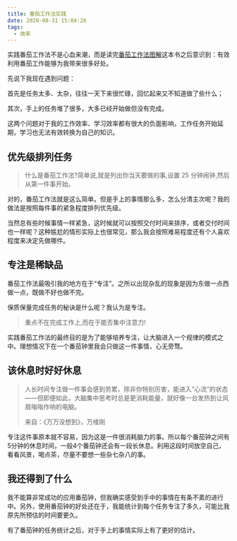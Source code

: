 ```yaml
---
title: 番茄工作法实践
date: 2020-08-31 15:04:28
tags:
  - 效率
---
```




实践番茄工作法不是心血来潮，而是读完[番茄工作法图解](https://book.douban.com/subject/5916234/)这本书之后意识到：有效利用番茄工作能够为我带来很多好处。

先说下我现在遇到问题：

首先是任务太多、太杂，往往一天下来很忙碌，回忆起来又不知道做了些什么；

其次，手上的任务堆了很多，大多已经开始做但没有完成。

这两个问题对于我的工作效率、学习效率都有很大的负面影响，工作任务开始延期，学习也无法有效转换为自己的知识。

## 优先级排列任务

> 什么是番茄工作法?简单说,就是列出你当天要做的事,设置 25 分钟闹钟,然后从第一件事开始。

对的，番茄工作法就是这么简单。但是手上的事情那么多，怎么分清主次呢？我的做法是按照每件事的紧急程度排列优先级。

当然总有些时候事情一样紧急，这时候就可以按照交付时间来排序，或者交付时间也一样呢？这种尴尬的情形实际上也很常见，那么我会按照难易程度还有个人喜欢程度来决定先做哪件。

## 专注是稀缺品

番茄工作法最吸引我的地方在于“专注”。之所以出现杂乱的现象是因为东做一点西做一点，既做不好也做不完。

保质保量完成任务的秘诀是什么呢？我认为是专注。

> 重点不在完成工作上,而在于能否集中注意力!

实践番茄工作法的最终目的是为了能够培养专注，让大脑进入一个规律的模式之中。理想情况下在一个番茄钟里我会只做这一件事情，心无旁骛。

## 该休息时好好休息

> 人长时间专注做一件事会感到劳累，除非你特别厉害，能进入“心流”的状态——但即便如此，大脑集中思考时总是更消耗能量，就好像一台发热到让风扇嗡嗡作响的电脑。
>
> 来自：《万万没想到》，万维刚

专注这件事原本就不容易，因为这是一件很消耗脑力的事。所以每个番茄钟之间有5分钟的休息时间，一般4个番茄钟还会有一段长休息。利用这段时间放空自己，看看风景，喝点茶，尽量不要想一些杂七杂八的事。

## 我还得到了什么

我不能算非常成功的应用番茄钟，但我确实感受到手中的事情在有条不紊的进行中。另外，使用番茄钟的好处还在于，我能统计到每个任务专注了多久，可能比我原先所预估的时间要更久。

有了番茄钟的任务统计之后，对于手上的事情实际上有了更好的估计。